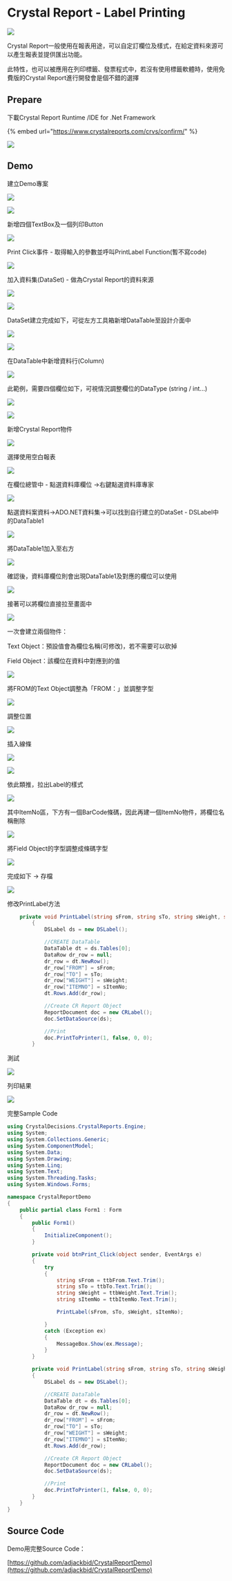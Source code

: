 # Crystal Report - Label Printing

![](../.gitbook/assets/image%20%28166%29.png)

Crystal Report一般使用在報表用途，可以自定訂欄位及樣式，在給定資料來源可以產生報表並提供匯出功能。

此特性，也可以被應用在列印標籤、發票程式中，若沒有使用標籤軟體時，使用免費版的Crystal Report進行開發會是個不錯的選擇

## Prepare

下載Crystal Report Runtime /IDE for .Net Framework

{% embed url="https://www.crystalreports.com/crvs/confirm/" %}

![](../.gitbook/assets/image%20%28325%29.png)

## Demo

建立Demo專案

![](../.gitbook/assets/image%20%28293%29.png)

![](../.gitbook/assets/image%20%2892%29.png)

新增四個TextBox及一個列印Button

![](../.gitbook/assets/image%20%28251%29.png)

Print Click事件 - 取得輸入的參數並呼叫PrintLabel Function\(暫不寫code\)

![](../.gitbook/assets/image%20%28353%29.png)

加入資料集\(DataSet\) - 做為Crystal Report的資料來源

![](../.gitbook/assets/image%20%28298%29.png)

![](../.gitbook/assets/image%20%2897%29.png)

DataSet建立完成如下，可從左方工具箱新增DataTable至設計介面中

![](../.gitbook/assets/image%20%2896%29.png)

![](../.gitbook/assets/image%20%28317%29.png)

在DataTable中新增資料行\(Column\)

![](../.gitbook/assets/image%20%28345%29.png)

此範例，需要四個欄位如下，可視情況調整欄位的DataType \(string / int...\)

![](../.gitbook/assets/image%20%28242%29.png)

![](../.gitbook/assets/image%20%28270%29.png)

新增Crystal Report物件

![](../.gitbook/assets/image%20%2812%29.png)

選擇使用空白報表

![](../.gitbook/assets/image%20%28283%29.png)

在欄位總管中 - 點選資料庫欄位 →右鍵點選資料庫專家

![](../.gitbook/assets/image%20%28241%29.png)

點選資料案資料→ADO.NET資料集→可以找到自行建立的DataSet - DSLabel中的DataTable1

![](../.gitbook/assets/image%20%28198%29.png)

將DataTable1加入至右方

![](../.gitbook/assets/image%20%28113%29.png)

確認後，資料庫欄位則會出現DataTable1及對應的欄位可以使用

![](../.gitbook/assets/image%20%28169%29.png)

接著可以將欄位直接拉至畫面中

![](../.gitbook/assets/image%20%28125%29.png)

一次會建立兩個物件：

Text Object：預設值會為欄位名稱\(可修改\)，若不需要可以砍掉

Field Object：該欄位在資料中對應到的值

![](../.gitbook/assets/image%20%28322%29.png)

將FROM的Text Object調整為「FROM：」並調整字型

![](../.gitbook/assets/image%20%28455%29.png)

調整位置

![](../.gitbook/assets/image%20%28429%29.png)

插入線條

![](../.gitbook/assets/image%20%2835%29.png)

![](../.gitbook/assets/image%20%28401%29.png)

依此類推，拉出Label的樣式

![](../.gitbook/assets/image%20%28382%29.png)

其中ItemNo區，下方有一個BarCode條碼，因此再建一個ItemNo物件，將欄位名稱刪除

![](../.gitbook/assets/image%20%28415%29.png)

將Field Object的字型調整成條碼字型

![](../.gitbook/assets/image%20%28199%29.png)

完成如下 → 存檔

![](../.gitbook/assets/image%20%2886%29.png)

修改PrintLabel方法

```csharp
    private void PrintLabel(string sFrom, string sTo, string sWeight, string sItemNo)
        {
            DSLabel ds = new DSLabel();

            //CREATE DataTable
            DataTable dt = ds.Tables[0];
            DataRow dr_row = null;
            dr_row = dt.NewRow();
            dr_row["FROM"] = sFrom;
            dr_row["TO"] = sTo;
            dr_row["WEIGHT"] = sWeight;
            dr_row["ITEMNO"] = sItemNo;
            dt.Rows.Add(dr_row);

            //Create CR Report Object
            ReportDocument doc = new CRLabel();
            doc.SetDataSource(ds);

            //Print
            doc.PrintToPrinter(1, false, 0, 0);
        }
```

測試

![](../.gitbook/assets/image%20%28178%29.png)

列印結果

![](../.gitbook/assets/image%20%28454%29.png)

完整Sample Code

```csharp
using CrystalDecisions.CrystalReports.Engine;
using System;
using System.Collections.Generic;
using System.ComponentModel;
using System.Data;
using System.Drawing;
using System.Linq;
using System.Text;
using System.Threading.Tasks;
using System.Windows.Forms;

namespace CrystalReportDemo
{
    public partial class Form1 : Form
    {
        public Form1()
        {
            InitializeComponent();
        }

        private void btnPrint_Click(object sender, EventArgs e)
        {
            try
            {
                string sFrom = ttbFrom.Text.Trim();
                string sTo = ttbTo.Text.Trim();
                string sWeight = ttbWeight.Text.Trim();
                string sItemNo = ttbItemNo.Text.Trim();

                PrintLabel(sFrom, sTo, sWeight, sItemNo);

            }
            catch (Exception ex)
            {
                MessageBox.Show(ex.Message);
            }
        }

        private void PrintLabel(string sFrom, string sTo, string sWeight, string sItemNo)
        {
            DSLabel ds = new DSLabel();

            //CREATE DataTable
            DataTable dt = ds.Tables[0];
            DataRow dr_row = null;
            dr_row = dt.NewRow();
            dr_row["FROM"] = sFrom;
            dr_row["TO"] = sTo;
            dr_row["WEIGHT"] = sWeight;
            dr_row["ITEMNO"] = sItemNo;
            dt.Rows.Add(dr_row);

            //Create CR Report Object
            ReportDocument doc = new CRLabel();
            doc.SetDataSource(ds);

            //Print
            doc.PrintToPrinter(1, false, 0, 0);
        }
    }
}

```

## Source Code

Demo用完整Source Code：

[https://github.com/adjackbid/CrystalReportDemo](https://github.com/adjackbid/CrystalReportDemo)

